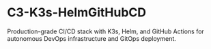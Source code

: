 # C3-K3s-HelmGitHubCD
Production-grade CI/CD stack with K3s, Helm, and GitHub Actions for autonomous DevOps infrastructure and GitOps deployment.

